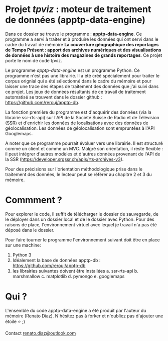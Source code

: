 # Projet *tpviz* : moteur de traitement de données  (apptp-data-engine)

Dans ce dossier se trouve le programme : **apptp-data-engine**. Ce programme a servi à traiter et à produire les données qui ont servi dans le cadre du travail de mémoire **La couverture géographique des reportages de Temps Présent : apport des archives numériques et des visualisations de données à une histoire des magazines de grands reportages**. Ce projet porte le nom de code tpviz.

Le programme *apptp-data-engine* est un programme Python. Ce programme n'est pas une librairie. Il a été créé spécialement pour traiter le corpus orignial qui a été sélectionné dans le cadre du mémoire et pour laisser une trace des étapes de traitement des données que j'ai suivi dans ce projet. Les jeux de données résultants de ce travail de traitement automatisé se trouvent dans le dossier github : https://github.com/rerouj/apptp-db. 

La fonction première du programme est d'acquérir des données (via la librairie ssr-rts-api) sur l'API de la Société Suisse de Radio et de Télévision (SSR) et d'enrichir les données de localisations avec des données de géolocalisation. Les données de géolocalisation sont empruntées à l'API Googlemaps.

A noter que ce programme pourrait évoluer vers une librairie. Il est structuré comme un client et comme un MVC. Malgré son orientation, il reste flexible : il peut intégrer d'autres modèles et d'autres données provenant de l'API de la SSR (https://developer.srgssr.ch/apis/rts-archives-v3).

Pour des précisions sur l'orientation méthodologique prise dans le traitement des données, le lecteur peut se référer au chapitre 2 et 3 du mémoire.

# Commment ?

Pour explorer le code, il suffit de télécharger le dossier de sauvegarde, de le déployer dans un dossier local et de le dossier avec Python. Pour des raisons de place, l'environnement virtuel avec lequel je travail n'a pas été déposé dans le dossier.

Pour faire tourner le programme l'environnement suivant doit être en place sur une machine:

1. Python 3
2. Idéalement la base de données apptp-db : https://github.com/rerouj/apptp-db
3. les librairies suivantes doivent être installées
    a. ssr-rts-api
    b. marshmallow
    c. matplotlib
    d. pymongo
    e. googlemaps

# Qui ?

L'ensemble du code apptp-data-engine a été produit par l'auteur du mémoire (Renato Diaz). N'hésitez pas à forker et n'oubliez pas d'ajouter une étoile ⭐️ ;)

Contact renato.diaz@outlook.com
